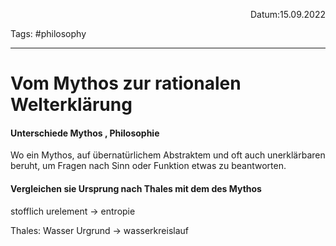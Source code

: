 <p align="right">Datum:15.09.2022</p>

Tags: #philosophy 

---
# Vom Mythos zur rationalen Welterklärung
#### Unterschiede Mythos , Philosophie
Wo ein Mythos, auf übernatürlichem Abstraktem und oft auch unerklärbaren beruht, um Fragen nach Sinn oder Funktion etwas zu beantworten.

#### Vergleichen sie Ursprung nach Thales mit dem des Mythos
stofflich
urelement → entropie

Thales:
Wasser Urgrund → wasserkreislauf

